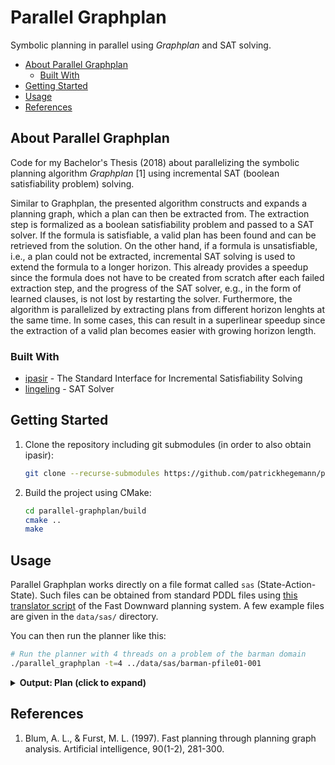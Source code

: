 # Parallel Graphplan

Symbolic planning in parallel using _Graphplan_ and SAT solving.

<!-- toc -->
- [About Parallel Graphplan](#about-parallel-graphplan)
    - [Built With](#built-with)
- [Getting Started](#getting-started)
- [Usage](#usage)
- [References](#references)
<!-- tocstop -->

## About Parallel Graphplan

Code for my Bachelor's Thesis (2018) about parallelizing the symbolic planning algorithm _Graphplan_ [1] using incremental SAT (boolean satisfiability problem) solving.

Similar to Graphplan, the presented algorithm constructs and expands a planning graph, which a plan can then be extracted from.
The extraction step is formalized as a boolean satisfiability problem and passed to a SAT solver.
If the formula is satisfiable, a valid plan has been found and can be retrieved from the solution.
On the other hand, if a formula is unsatisfiable, i.e., a plan could not be extracted, incremental SAT solving is used to extend the formula to a longer horizon.
This already provides a speedup since the formula does not have to be created from scratch after each failed extraction step, and the progress of the SAT solver, e.g., in the form of learned clauses, is not lost by restarting the solver.
Furthermore, the algorithm is parallelized by extracting plans from different horizon lenghts at the same time.
In some cases, this can result in a superlinear speedup since the extraction of a valid plan becomes easier with growing horizon length.


<!-- todo: long description of the project and what it can do and how (~motivation) -->



### Built With
* [ipasir](https://github.com/biotomas/ipasir) - The Standard Interface for Incremental Satisfiability Solving
* [lingeling](https://github.com/arminbiere/lingeling) - SAT Solver

## Getting Started

1. Clone the repository including git submodules (in order to also obtain ipasir):

    ```bash
    git clone --recurse-submodules https://github.com/patrickhegemann/parallel-graphplan.git
    ```
2. Build the project using CMake:

    ```bash
    cd parallel-graphplan/build
    cmake ..
    make
    ```

## Usage

Parallel Graphplan works directly on a file format called `sas` (State-Action-State).
Such files can be obtained from standard PDDL files using [this translator script](https://github.com/aibasel/downward/blob/main/src/translate/translate.py) of the Fast Downward planning system.
A few example files are given in the `data/sas/` directory.

You can then run the planner like this:

```bash
# Run the planner with 4 threads on a problem of the barman domain
./parallel_graphplan -t=4 ../data/sas/barman-pfile01-001
```

<details>

<summary><b>Output: Plan (click to expand)</b></summary>

```
LAYER   STEP    ACTION
1       1       grasp right shot4
2       2       fill-shot shot4 ingredient3 right left dispenser3
3       3       pour-shot-to-clean-shaker shot4 ingredient3 shaker1 right l0 l1
4       4       clean-shot shot4 ingredient3 right left
5       5       fill-shot shot4 ingredient1 right left dispenser1
6       6       pour-shot-to-used-shaker shot4 ingredient1 shaker1 right l1 l2
7       7       refill-shot shot4 ingredient1 right left dispenser1
8       8       grasp left shot3
8       9       leave right shot4
9       10      fill-shot shot3 ingredient2 left right dispenser2
10      11      grasp right shaker1
10      12      leave left shot3
11      13      shake cocktail1 ingredient3 ingredient1 shaker1 right left
13      14      grasp left shot4
13      15      pour-shaker-to-shot cocktail1 shot2 right shaker1 l2 l1
14      16      leave left shot4
14      17      empty-shaker right shaker1 cocktail1 l1 l0
15      18      clean-shaker right left shaker1
16      19      grasp left shot4
16      20      leave right shaker1
17      21      grasp right shot3
17      22      pour-shot-to-clean-shaker shot4 ingredient1 shaker1 left l0 l1
18      23      leave left shot4
18      24      pour-shot-to-used-shaker shot3 ingredient2 shaker1 right l1 l2
19      25      grasp left shaker1
19      26      leave right shot3
20      27      shake cocktail3 ingredient1 ingredient2 shaker1 left right
22      28      pour-shaker-to-shot cocktail3 shot1 left shaker1 l2 l1
23      29      grasp right shot3
23      30      leave left shaker1
24      31      refill-shot shot3 ingredient2 right left dispenser2
25      32      grasp left shaker1
26      33      leave right shot3
26      34      empty-shaker left shaker1 cocktail3 l1 l0
27      35      clean-shaker left right shaker1
28      36      grasp right shot3
28      37      leave left shaker1
29      38      pour-shot-to-clean-shaker shot3 ingredient2 shaker1 right l0 l1
30      39      clean-shot shot3 ingredient2 right left
31      40      fill-shot shot3 ingredient3 right left dispenser3
35      41      pour-shot-to-used-shaker shot3 ingredient3 shaker1 right l1 l2
36      42      clean-shot shot3 ingredient3 right left
37      43      grasp left shaker1
37      44      leave right shot3
38      45      shake cocktail2 ingredient2 ingredient3 shaker1 left right
39      46      pour-shaker-to-shot cocktail2 shot3 left shaker1 l2 l1
```
</details>


## References

1. Blum, A. L., & Furst, M. L. (1997). Fast planning through planning graph analysis. Artificial intelligence, 90(1-2), 281-300.
